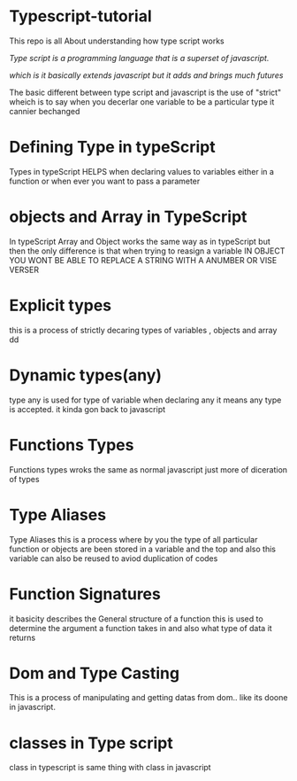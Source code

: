 # Typescript-tutorial
This repo is all About understanding how type script works 

*Type script is a programming language that is a superset of javascript.*

*which is it basically extends javascript but it adds and brings much futures*

The basic different between type script and javascript is the use of "strict" wheich is to say when you decerlar one variable to be a particular type it cannier bechanged 

# Defining Type in typeScript

Types in typeScript HELPS when declaring values to variables either in a function or when ever you want to pass a parameter

# objects and Array in TypeScript 

In typeScript Array and Object works the same way as in typeScript but then the only difference is that when trying to reasign a variable IN OBJECT YOU WONT BE ABLE TO REPLACE A STRING WITH A ANUMBER OR VISE VERSER


# Explicit types 
this is a process of strictly decaring types of variables , objects and array 
dd
# Dynamic types(any)
type any is used for type of variable when declaring any it means any type is accepted. it kinda gon back to javascript 

# Functions Types 

Functions types wroks the same as normal javascript just more of diceration of types 

# Type Aliases
Type Aliases this is a process where by you the type of all particular function or objects are been stored in a variable and the top and also this variable can also be reused to aviod duplication of codes  

# Function Signatures  

it basicity describes the General structure of a function 
this is used to determine the argument a function takes in and also what type of data it returns 

# Dom and Type Casting 

This is a process of manipulating and getting datas from dom.. like its doone in javascript.

# classes in Type script 
class in typescript is same thing with class in javascript 


